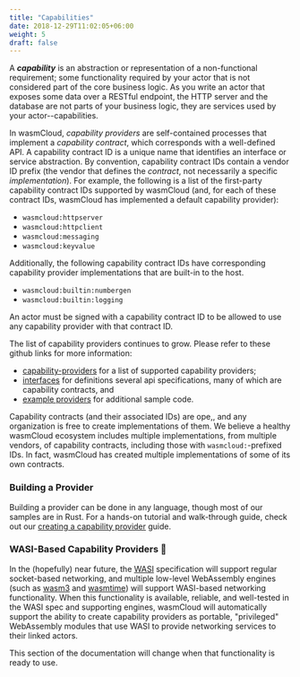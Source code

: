 ```yaml
---
title: "Capabilities"
date: 2018-12-29T11:02:05+06:00
weight: 5
draft: false
---
```


A **_capability_** is an abstraction or representation of a non-functional requirement; some functionality required by your actor that is not considered part of the core business logic. As you write an actor that exposes some data over a RESTful endpoint, the HTTP server and the database are not parts of your business logic, they are services used by your actor--capabilities.

In wasmCloud, _capability providers_ are self-contained processes that implement a _capability contract_, which corresponds with a well-defined API. A capability contract ID is a unique name that identifies an interface or service abstraction. By convention, capability contract IDs contain a vendor ID prefix (the vendor that defines the _contract_, not necessarily a specific _implementation_). For example, the following is a list of the first-party capability contract IDs supported by wasmCloud (and, for each of these contract IDs, wasmCloud has implemented a default capability provider):

* `wasmcloud:httpserver`
* `wasmcloud:httpclient`
* `wasmcloud:messaging`
* `wasmcloud:keyvalue`

Additionally, the following capability contract IDs have corresponding capability provider implementations that are built-in to the host.

* `wasmcloud:builtin:numbergen`
* `wasmcloud:builtin:logging`

An actor must be signed with a capability contract ID to be allowed to use any capability provider with that contract ID.

The list of capability providers continues to grow. Please refer to these github links for more information:
- [capability-providers](https://github.com/wasmcloud/capability-providers/) for a list of supported capability providers;
- [interfaces](https://github.com/wasmcloud/interfaces) for definitions several api specifications, many of which are capability contracts, and 
- [example providers](https://github.com/wasmCloud/examples/tree/main/provider) for additional sample code.


Capability contracts (and their associated IDs) are ope,, and any organization is free to create implementations of them. We believe a healthy wasmCloud ecosystem includes multiple implementations, from multiple vendors, of capability contracts, including those with `wasmcloud:`-prefixed IDs. In fact, wasmCloud has created multiple implementations of some of its own contracts.


### Building a Provider

Building a provider can be done in any language, though most of our samples are in Rust. For a hands-on tutorial and walk-through guide, check out our [creating a capability provider](/app-dev/create-provider) guide.


### WASI-Based Capability Providers 🔮

In the (hopefully) near future, the [WASI](https://wasi.dev/) specification will support regular socket-based networking, and multiple low-level WebAssembly engines (such as [wasm3](https://github.com/wasm3/wasm3) and [wasmtime](https://github.com/bytecodealliance/wasmtime)) will support WASI-based networking functionality. When this functionality is available, reliable, and well-tested in the WASI spec and supporting engines, wasmCloud will automatically support the ability to create capability providers as portable, "privileged" WebAssembly modules that use WASI to provide networking services to their linked actors.

This section of the documentation will change when that functionality is ready to use.
